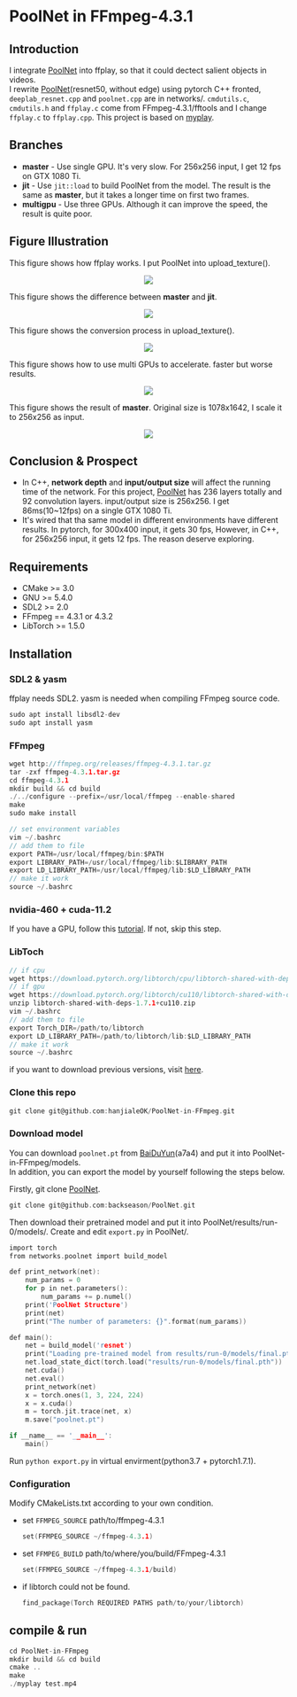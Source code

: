 # PoolNet in FFmpeg-4.3.1

## Introduction

I integrate [PoolNet](https://github.com/backseason/PoolNet) into ffplay, so that it could dectect salient objects in videos.  
I rewrite [PoolNet](https://github.com/backseason/PoolNet)(resnet50, without edge) using pytorch C++ fronted, `deeplab_resnet.cpp` and `poolnet.cpp` are in networks/. `cmdutils.c`, `cmdutils.h` and `ffplay.c` come from FFmpeg-4.3.1/fftools and I change `ffplay.c` to `ffplay.cpp`. This project is based on [myplay](https://github.com/hanjialeOK/myplay).

## Branches

- **master** - Use single GPU. It's very slow. For 256x256 input, I get 12 fps on GTX 1080 Ti.
- **jit** - Use `jit::load` to build PoolNet from the model. The result is the same as **master**,
 but it takes a longer time on first two frames.
- **multigpu** - Use three GPUs. Although it can improve the speed, the result is quite poor.

## Figure Illustration

This figure shows how ffplay works. I put PoolNet into upload_texture().

<div align=center><img src=./figures/ffplay.svg></div>

This figure shows the difference between **master** and **jit**.

<div align=center><img src=./figures/twoways.svg></div>

This figure shows the conversion process in upload_texture().

<div align=center><img src=./figures/flow.svg></div>

This figure shows how to use multi GPUs to accelerate. faster but worse results.

<div align=center><img src=./figures/multigpu.svg></div>

This figure shows the result of **master**. Original size is 1078x1642, I scale it to 256x256 as input.

<div align=center><img src=./figures/record.gif></div>

## Conclusion & Prospect

- In C++, **network depth** and **input/output size** will affect the running time of the network. For this project, [PoolNet](https://github.com/backseason/PoolNet) has 236 layers totally and 92 convolution layers. input/output size is 256x256. I get 86ms(10~12fps) on a single GTX 1080 Ti.
- It's wired that tha same model in different environments have different results. In pytorch, for 300x400 input, it gets 30 fps,
However, in C++, for 256x256 input, it gets 12 fps. The reason deserve exploring.

## Requirements

- CMake >= 3.0
- GNU >= 5.4.0
- SDL2 >= 2.0
- FFmpeg == 4.3.1 or 4.3.2
- LibTorch >= 1.5.0

## Installation

### SDL2 & yasm

ffplay needs SDL2. yasm is needed when compiling FFmpeg source code.

```c
sudo apt install libsdl2-dev
sudo apt install yasm
```

### FFmpeg

```c
wget http://ffmpeg.org/releases/ffmpeg-4.3.1.tar.gz
tar -zxf ffmpeg-4.3.1.tar.gz
cd ffmpeg-4.3.1
mkdir build && cd build
./../configure --prefix=/usr/local/ffmpeg --enable-shared
make
sudo make install

// set environment variables
vim ~/.bashrc
// add them to file
export PATH=/usr/local/ffmpeg/bin:$PATH
export LIBRARY_PATH=/usr/local/ffmpeg/lib:$LIBRARY_PATH
export LD_LIBRARY_PATH=/usr/local/ffmpeg/lib:$LD_LIBRARY_PATH
// make it work
source ~/.bashrc
```

### nvidia-460 + cuda-11.2

If you have a GPU, follow this [tutorial](https://blog.csdn.net/weixin_43742643/article/details/115355545).
If not, skip this step.

### LibToch

```c
// if cpu
wget https://download.pytorch.org/libtorch/cpu/libtorch-shared-with-deps-1.7.1%2Bcpu.zip
// if gpu
wget https://download.pytorch.org/libtorch/cu110/libtorch-shared-with-deps-1.7.1%2Bcu110.zip
unzip libtorch-shared-with-deps-1.7.1+cu110.zip
vim ~/.bashrc
// add them to file
export Torch_DIR=/path/to/libtorch
export LD_LIBRARY_PATH=/path/to/libtorch/lib:$LD_LIBRARY_PATH
// make it work
source ~/.bashrc
```

if you want to download previous versions, visit [here](https://blog.csdn.net/weixin_43742643/article/details/114156298).

### Clone this repo

```c
git clone git@github.com:hanjialeOK/PoolNet-in-FFmpeg.git
```

### Download model

You can download `poolnet.pt` from [BaiDuYun](https://pan.baidu.com/s/1_s-IhXHT_oytnxsIueqSTA)(a7a4) and put it into PoolNet-in-FFmpeg/models.  
In addition, you can export the model by yourself following the steps below.

Firstly, git clone [PoolNet](https://github.com/backseason/PoolNet).

```c
git clone git@github.com:backseason/PoolNet.git
```

Then download their pretrained model and put it into PoolNet/results/run-0/models/. Create and edit `export.py` in PoolNet/.

```c
import torch
from networks.poolnet import build_model

def print_network(net):
    num_params = 0
    for p in net.parameters():
        num_params += p.numel()
    print('PoolNet Structure')
    print(net)
    print("The number of parameters: {}".format(num_params))

def main():
    net = build_model('resnet')
    print("Loading pre-trained model from results/run-0/models/final.pth")
    net.load_state_dict(torch.load("results/run-0/models/final.pth"))
    net.cuda()
    net.eval()
    print_network(net)
    x = torch.ones(1, 3, 224, 224)
    x = x.cuda()
    m = torch.jit.trace(net, x)
    m.save("poolnet.pt")

if __name__ == '__main__':
    main()
```

Run `python export.py` in virtual envirment(python3.7 + pytorch1.7.1).

### Configuration

Modify CMakeLists.txt according to your own condition.

- set `FFMPEG_SOURCE` path/to/ffmpeg-4.3.1

    ```c
    set(FFMPEG_SOURCE ~/ffmpeg-4.3.1)
    ```

- set `FFMPEG_BUILD` path/to/where/you/build/FFmpeg-4.3.1

    ```c
    set(FFMPEG_SOURCE ~/ffmpeg-4.3.1/build)
    ```

- if libtorch could not be found.

    ```c
    find_package(Torch REQUIRED PATHS path/to/your/libtorch)
    ```

## compile & run

```c
cd PoolNet-in-FFmpeg
mkdir build && cd build
cmake ..
make
./myplay test.mp4
```
